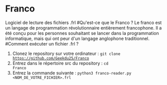 # Franco
Logiciel de lecture des fichiers .frl
#Qu'est-ce que le Franco ?
Le franco est un langage de programmation révolutionnaire entièrement francophone.
Il a été conçu pour les personnes souhaitant se lancer dans la programmation informatique, mais qui ont peur d'un langage anglophone traditionnel.
#Comment exécuter un fichier .frl ?
1. Clonez le repository sur votre ordinateur :
<code>git clone https://github.com/Geekdu25/Franco</code>
2. Entrez dans le répertoire src du repository :
<code>cd Franco</code>
3. Entrez la commande suivante :
<code>python3 franco-reader.py <NOM_DE_VOTRE_FICHIER>.frl</code>
